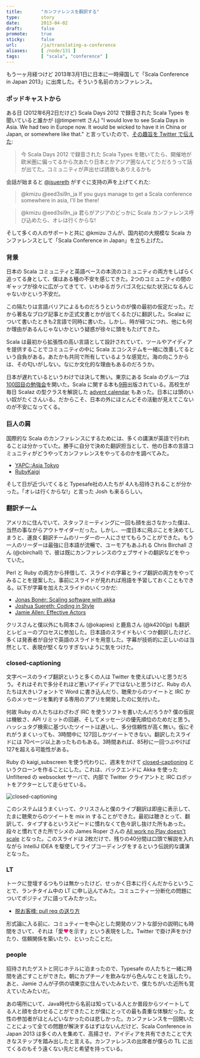 ```yaml
---
title:       "カンファレンスを翻訳する"
type:        story
date:        2013-04-02
draft:       false
promote:     true
sticky:      false
url:         /ja/translating-a-conference
aliases:     [ /node/131 ]
tags:        [ "scala", "conference" ]
---
```


もう一ヶ月経つけど 2013年3月1日に日本に一時帰国して「Scala Conference in Japan 2013」に出席した。そういう名前のカンファレンス。

### ポッドキャストから

ある日 (2012年6月2日だけど) Scala Days 2012 で録音された Scala Types を聞いていると誰かが (@timperrett さん) "I would love to see Scala Days in Asia. We had two in Europe now. It would be wicked to have it in China or Japan, or somewhere like that." と言っていたので、[その趣旨を Twitter で伝えた](https://twitter.com/eed3si9n_ja/status/208622426806960128):

> 今 Scala Days 2012 で録音された Scala Types を聴いてたら、開催地が欧米圏に偏ってるから次あたり日本とかアジア圏なんてどうだろうって話が出てた。コミュニティが声出せば誘致もありえるかも

会話が始まると [@jsuereth](https://twitter.com/jsuereth/status/208708052134789123) がすぐに支持の声を上げてくれた:

> @kmizu @eed3si9n_ja If you guys manage to get a Scala conference somewhere in asia, I'll be there!

> @kmizu @eed3si9n_ja 君らがアジアのどっかに Scala カンファレンス呼び込めたら、オレは行くからな!

そして多くの人のサポートと共に @kmizu さんが、国内初の大規模な Scala カンファレンスとして「Scala Conference in Japan」を立ち上げた。

### 背景

日本の Scala コミュニティと英語ベースの本流のコミュニティの両方をしばらく追ってる身として、僕はある種の不安を感じてきた。2つのコミュニティの間のギャップが徐々に広がってきてて、いわゆるガラパゴス化に似た状況になるんじゃないかという不安だ。

この隔たりは言語バリアによるものだろうというのが僕の最初の仮定だった。だから著名なブログ記事とか正式文書とかが出てくるたびに翻訳した。Scalaz について書いたときも2言語で同時に書いた。しかし、時が経つにつれ、他にも何か理由があるんじゃないかという疑惑が徐々に頭をもたげてきた。

Scala は最初から拡張性の高い言語として設計されていて、ツールやアイディアを提供することでコミュニティの中に Scala エコシステムを一緒に改善してるという自負がある。あたかも共同で所有しているような感覚だ。海の向こうからは、その匂いがしない。なにか文化的な理由もあるのだろうか。

日本が遅れているというわけでは決して無い。東京にある Scala のグループは[100回目の勉強会](http://partake.in/events/615caa8e-dac4-405a-98a9-c8cc067b1ed9)を開いた。Scala に関する本も[9冊](http://www.scala-lang.org/node/959)出版されている。高校生が毎日 Scalaz の型クラスを解説した [advent calendar](http://partake.in/events/4b3afdc8-e4ec-4010-b8ec-31b89210dda0) もあった。日本には頭のいい奴がたくさんいる。だからこそ、日本の外にほとんどその活動が見えてこないのが不安になってくる。

### 巨人の肩

国際的な Scala のカンファレンスにするためには、多くの講演が英語で行われることは分かっていた。勝手に自分で決めた翻訳担当として、他の日本の言語コミュニティがどうやってカンファレンスをやってるのかを調べてみた。

- [YAPC::Asia Tokyo](http://yapcasia.org/2012/talk/)
- [RubyKaigi](http://rubykaigi.org/2011/en/schedule/grid)

そして日が近づいてくると Typesafe社の人たちが 4人も招待されることが分かった。「オレは行くからな!」と言った Josh も来るらしい。

### 翻訳チーム

アメリカに住んでいて、スタッフミーティングに一回も顔を出さなかった僕は、当然の事ながらアウトサイダーだった。しかし、一度日本に飛ぶことを決めてしまうと、運良く翻訳チームのリーダーの一人にさせてもらうことができた。もう一人のリーダーは最強に日本語が流暢で、ユーモアもあふれる Chris Birchall さん (@cbirchall) で、彼は既にカンファレンスのウェブサイトの翻訳などをやっていた。

Perl と Ruby の両方から拝借して、スライドの字幕とライブ翻訳の両方をやってみることを提案した。事前にスライドが見れれば用語を予習しておくこともできる。以下が字幕を加えたスライドのいくつかだ:

- [Jonas Bonér: Scaling software with akka](http://www.slideshare.net/scalaconfjp/scaling-software-with-akka)
- [Joshua Suereth: Coding in Style](http://www.slideshare.net/scalaconfjp/coding-in-style)
- [Jamie Allen: Effective Actors](http://www.slideshare.net/shinolajla/effective-actors-japanesesub)

クリスさんと僕以外にも岡本さん (@okapies) と鹿島さん (@k4200jp) も翻訳とレビューのプロセスに参加した。日本語のスライドもいくつか翻訳したけど、多くは発表者が自分で英語のスライドを用意した。字幕が技術的に正しいのは当然として、表現が堅くなりすぎないように気をつけた。

### closed-captioning

文字ベースのライブ翻訳というと多くの人は Twitter を使えばいいと思うだろう。それはそれで多分それほど悪いアイディアではないと思うけど、Ruby の人たちは大きいフォントで Word に書き込んだり、聴衆からのツイートと IRC からのメッセージを集約する専用のアプリを開発したのに気付いた。

何故 Ruby の人たちはわざわざ IRC を使うソフトを書いたんだろうか? 僕の仮説は機敏さ、API リミットの回避、そしてメッセージの優先順位のためだと思う。ハッシュタグ検索に基づいたツイートは遅いし、多分信頼性が高く無い。仮にそれがうまくいっても、3時間中に 127回しかツイートできない。翻訳したスライドには 70ページ以上あったものもある。3時間あれば、85秒に一回つぶやけば 127を超える可能性がある。

Ruby の kaigi_subscreen を使う代わりに、週末をかけて [closed-captioning](https://github.com/eed3si9n/closed-captioning) というクローンを作ることにした。これは、バックエンドに Akka を使った Unfiltered の websocket サーバで、内部で Twitter クライアントと IRC ロボットをアクターとして走らせている。

![closed-captioning](https://raw.github.com/eed3si9n/closed-captioning/master/screenshot.png)

このシステムはうまくいって、クリスさんと僕のライブ翻訳は即座に表示して、たまに聴衆からのツイートを mix in することができた。最初は聴きとって、翻訳して、タイプするというスピードに慣れなくて色々訳し抜けた所もあった。段々と慣れてきた所でシメの James Roper さんの [All work no Play doesn't scale](http://prezi.com/vtmxbxmpiroy/all-work-no-play-doesnt-scale/) となった。このスライドは 2枚だけで、残りの40分間は口頭で解説を入れながら IntelliJ IDEA を駆使してライブコーディングをするという伝説的な講演となった。

### LT

トークに登壇するつもりは無かったけど、せっかく日本に行くんだからということで、ランチタイム中の LT に申し込んでみた。コミュニティー分断化の問題についてポジティブに語ってみたかった。

- [脱お客様: pull req の送り方](http://eed3si9n.com/scalaconfjp2013/)

形式論に入る前に、コミュティーを中心とした開発のソフトな部分の説明にも時間をさいて、それは「愛<span style="color:#FF1385">♥</span>を示す」という表現をした。Twitter で掛け声をかけたり、信頼関係を築いたり、といったことだ。

### people

招待されたゲストと同じホテルに泊まったので、Typesafe の人たちと一緒に時間を過ごすことができた。朝にカプチーノを飲みながら色んなことを話したり。あと、Jamie さんが子供の頃東京に住んでいたみたいで、僕たちがいた近所も覚えていたみたいだ。

あの場所にいて、Java時代から名前は知っている人とか普段からツイートしてる人と顔を合わせることができたことが僕にとっての最も貴重な体験だった。女性の参加者がほとんどいなかったのは悲しかった。カンファレンスを一回開いたことによって全ての問題が解決するはずはないんだけど、Scala Conference in Japan 2013 は多くの人を集めて、高揚させ、アイディアを共有できたことで大きなステップを踏み出したと言える。カンファレンスの出席者が僕らの TL に出てくるのもそう遠くない先だと希望を持っている。
